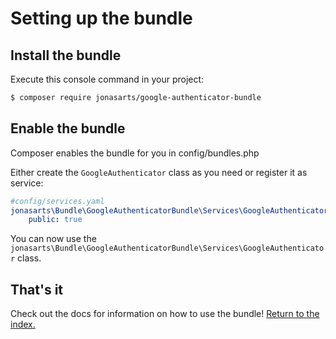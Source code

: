 Setting up the bundle
=====================

## Install the bundle

Execute this console command in your project:

``` bash
$ composer require jonasarts/google-authenticator-bundle
```

## Enable the bundle

Composer enables the bundle for you in config/bundles.php

Either create the `GoogleAuthenticator` class as you need or register it as service:

```yaml
#config/services.yaml
jonasarts\Bundle\GoogleAuthenticatorBundle\Services\GoogleAuthenticator:
    public: true
```

You can now use the
`jonasarts\Bundle\GoogleAuthenticatorBundle\Services\GoogleAuthenticator` class.

## That's it

Check out the docs for information on how to use the bundle! [Return to the index.](index.md)
